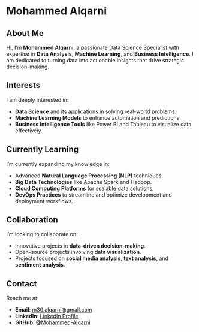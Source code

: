 # Mohammed Alqarni

## About Me  
Hi, I’m **Mohammed Alqarni**, a passionate Data Science Specialist with expertise in **Data Analysis**, **Machine Learning**, and **Business Intelligence**. I am dedicated to turning data into actionable insights that drive strategic decision-making.  

## Interests  
I am deeply interested in:  
- **Data Science** and its applications in solving real-world problems.  
- **Machine Learning Models** to enhance automation and predictions.  
- **Business Intelligence Tools** like Power BI and Tableau to visualize data effectively.  

## Currently Learning  
I’m currently expanding my knowledge in:  
- Advanced **Natural Language Processing (NLP)** techniques.  
- **Big Data Technologies** like Apache Spark and Hadoop.  
- **Cloud Computing Platforms** for scalable data solutions.  
- **DevOps Practices** to streamline and optimize development and deployment workflows.  

## Collaboration  
I’m looking to collaborate on:  
- Innovative projects in **data-driven decision-making**.  
- Open-source projects involving **data visualization**.  
- Projects focused on **social media analysis**, **text analysis**, and **sentiment analysis**.  

## Contact  
Reach me at:  
- **Email**: [m30.alqarni@gmail.com](mailto:m30.alqarni@gmail.com)  
- **LinkedIn**: [LinkedIn Profile](https://linkedin.com/in/mohammed-ayidh-alqarni)  
- **GitHub**: [@Mohammed-Alqarni](https://github.com/Mohammed-Alqarni)  



